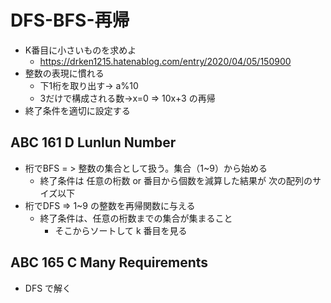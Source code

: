 # DFS-BFS-再帰

- K番目に小さいものを求めよ
  - <https://drken1215.hatenablog.com/entry/2020/04/05/150900>
- 整数の表現に慣れる
  - 下1桁を取り出す→ a%10
  - 3だけで構成される数→x=0 => 10x+3 の再帰
- 終了条件を適切に設定する

## ABC 161 D Lunlun Number

- 桁でBFS = > 整数の集合として扱う。集合（1~9）から始める
  - 終了条件は 任意の桁数 or 番目から個数を減算した結果が 次の配列のサイズ以下
- 桁でDFS => 1~9 の整数を再帰関数に与える
  - 終了条件は、任意の桁数までの集合が集まること
    - そこからソートして k 番目を見る

## ABC 165 C Many Requirements

- DFS で解く

## 
